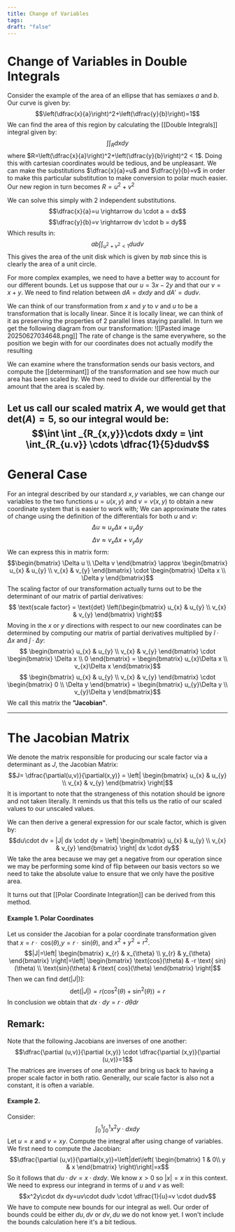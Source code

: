 ```yaml
---
title: Change of Variables
tags: 
draft: "false"
---
```

# Change of Variables in Double Integrals
Consider the example of the area of an ellipse that has semiaxes $a$ and $b$. Our curve is given by:
$$\left(\dfrac{x}{a}\right)^2+\left(\dfrac{y}{b}\right)=1$$
We can find the area of this region by calculating the [[Double Integrals]] integral given by:
$$\int \int_{R} dx dy$$
where $R=\left(\dfrac{x}{a}\right)^2+\left(\dfrac{y}{b}\right)^2 < 1$. Doing this with cartesian coordinates would be tedious, and be unpleasant. We can make the substitutions $\dfrac{x}{a}=u$
 and $\dfrac{y}{b}=v$ in order to make this particular substitution to make conversion to polar much easier. Our new region in turn becomes $R=u^2+v^2$

We can solve this simply with 2 independent substitutions. 
$$\dfrac{x}{a}=u \rightarrow du \cdot a = dx$$
$$\dfrac{y}{b}=v \rightarrow dv \cdot b = dy$$
Which results in:$$ab\int\int_{u^2+v^2<1}dudv$$
 This gives the area of the unit disk which is given by $\pi ab$ since this is clearly the area of a unit circle. 

For more complex examples, we need to have a better way to account for our different bounds. Let us suppose that our $u=3x-2y$ and that our $v=x+y$.
We need to find relation between $dA=dxdy$ and $dA' = dudv$. 

We can think of our transformation from $x$ and $y$ to $v$ and $u$ to be a transformation that is locally linear. Since it is locally linear, we can think of it as preserving the properties of 2 parallel lines staying parallel. In turn we get the following diagram from our transformation:
![[Pasted image 20250627034648.png]]
The rate of change is the same everywhere, so the position we begin with for our coordinates does not actually modify the resulting 

We can examine where the transformation sends our basis vectors, and compute the [[determinant]] of the transformation and see how much our area has been scaled by. We then need to divide our differential by the amount that the area is scaled by. 

Let us call our scaled matrix $A$, we would get that $\text{det}(A)=5$, so our integral would be:
$$\int \int _{R_{x,y}}\cdots dxdy = \int \int_{R_{u.v}} \cdots \dfrac{1}{5}dudv$$
---
# General Case   
For an integral described by our standard $x,y$ variables, we can change our variables to the two functions $u=u(x,y)$ and $v=v(x,y)$ to obtain a new coordinate system that is easier to work with; We can approximate the rates of change using the definition of the differentials for both $u$ and $v$:
$$\Delta u \approx u_{x} \Delta x + u_{y} \Delta y   $$
$$\Delta v \approx v_{x} \Delta x + v_{y} \Delta y   $$
We can express this in matrix form:
$$\begin{bmatrix} \Delta u \\ \Delta v  \end{bmatrix} \approx \begin{bmatrix} u_{x} & u_{y} \\ v_{x} & v_{y} \end{bmatrix} \cdot \begin{bmatrix} \Delta x \\ \Delta y \end{bmatrix}$$
The scaling factor of our transformation actually turns out to be the determinant of our matrix of partial derivatives:
$$ \text{scale factor} = \text{det} \left(\begin{bmatrix} u_{x} & u_{y} \\ v_{x} & v_{y} \end{bmatrix} \right)$$
Moving in the $x$ or $y$ directions with respect to our new coordinates can be determined by computing our matrix of partial derivatives multiplied by $\hat{i} \cdot \Delta x$ and $\hat{j} \cdot \Delta y$:
$$ \begin{bmatrix} u_{x} & u_{y} \\ v_{x} & v_{y} \end{bmatrix} \cdot \begin{bmatrix} \Delta x \\ 0 \end{bmatrix} = \begin{bmatrix} u_{x}\Delta x \\ v_{x}\Delta x \end{bmatrix}$$
$$ \begin{bmatrix} u_{x} & u_{y} \\ v_{x} & v_{y} \end{bmatrix} \cdot \begin{bmatrix} 0 \\ \Delta y \end{bmatrix} = \begin{bmatrix} u_{y}\Delta y \\ v_{y}\Delta y \end{bmatrix}$$
We call this matrix the $\textbf{"Jacobian"}$.

---
# The Jacobian Matrix
We denote the matrix responsible for producing our scale factor via a determinant as $J$, the Jacobian Matrix:$$J= \dfrac{\partial(u,v)}{\partial(x,y)} = \left| \begin{bmatrix} u_{x} & u_{y} \\ v_{x} & v_{y} \end{bmatrix} \right|$$It is important to note that the strangeness of this notation should be ignore and not taken literally. It reminds us that this tells us the ratio of our scaled values to our unscaled values.

We can then derive a general expression for our scale factor, which is given by:
$$du\cdot dv = |J| dx \cdot dy = \left| \begin{bmatrix} u_{x} & u_{y} \\ v_{x} & v_{y} \end{bmatrix} \right| dx \cdot dy$$
We take the area because we may get a negative from our operation since we may be performing some kind of flip between our basis vectors so we need to take the absolute value to ensure that we only have the positive area. 

It turns out that [[Polar Coordinate Integration]] can be derived from this method. 
#### Example 1. Polar Coordinates 
Let us consider the Jacobian for a polar coordinate transformation given that $x=r\cdot\text{ cos}(\theta)$,$y=r\cdot\text{ sin}(\theta)$, and $x^2+y^2=r^2$.
$$|J|=\left| \begin{bmatrix} x_{r} & x_{\theta} \\ y_{r} & y_{\theta} \end{bmatrix} \right|=\left| \begin{bmatrix} \text{cos}(\theta) & -r \text{ sin}(\theta) \\ \text{sin}(\theta) & r\text{ cos}(\theta) \end{bmatrix} \right|$$
Then we can find $\text{det}(|J|)$]:
$$\text{det}(|J|)=r(\text{cos}^2(\theta)+\text{sin}^2(\theta))=r$$
In conclusion we obtain that $dx\cdot dy = r \cdot d\theta dr$ 

## Remark: 
Note that the following Jacobians are inverses of one another:
$$\dfrac{\partial (u,v)}{\partial (x,y)} \cdot \dfrac{\partial (x,y)}{\partial (u,v)}=1$$
The matrices are inverses of one another and bring us back to having a proper scale factor in both ratio. Generally, our scale factor is also not a constant, it is often a variable. 
#### Example 2. 
Consider:
$$\int_{0}^1 \int_{0}^1 x^2y \cdot dxdy$$
Let $u=x$ and $v=xy$. Compute the integral after using change of variables. We first need to compute the Jacobian:
$$\dfrac{\partial (u,v)}{\partial(x,y)}=\left|det\left( \begin{bmatrix} 1 & 0\\ y & x \end{bmatrix} \right)\right|=x$$
So it follows that $du \cdot dv = x \cdot dxdy$. We know $x>0$ so $|x|=x$ in this context. We need to express our integrand in terms of $u$ and $v$ as well:
$$x^2y\cdot dx dy=uv\cdot dudv \cdot \dfrac{1}{u}=v \cdot dudv$$
We have to compute new bounds for our integral as well. Our order of bounds could be either $du,dv$ or $dv,du$ we do not know yet. I won't include the bounds calculation here it's a bit tedious. 